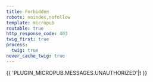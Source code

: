 ```yaml
---
title: Forbidden
robots: noindex,nofollow
template: micropub
routable: true
http_response_code: 403
twig_first: true
process:
  twig: true
never_cache_twig: true
---
```


{{ 'PLUGIN_MICROPUB.MESSAGES.UNAUTHORIZED'|t }}